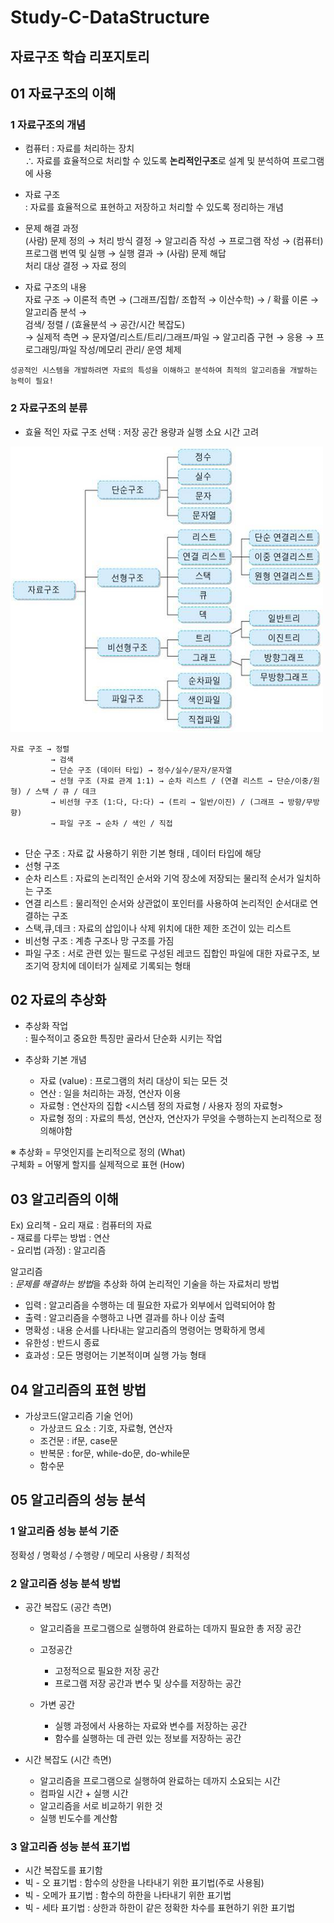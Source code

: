 # Study-C-DataStructure
자료구조 학습 리포지토리
----------------------------   
## 01 자료구조의 이해   
### 1 자료구조의 개념   
- 컴퓨터 : 자료를 처리하는 장치   
∴ 자료를 효율적으로 처리할 수 있도록 **논리적인구조**로 설계 및 분석하여 프로그램에 사용   
- 자료 구조    
: 자료를 효율적으로 표현하고 저장하고 처리할 수 있도록 정리하는 개념   

- 문제 해결 과정   
(사람) 문제 정의 → 처리 방식 결정 → 알고리즘 작성 → 프로그램 작성 → (컴퓨터) 프로그램 번역 및 실행 → 실행 결과 → (사람) 문제 해답   
                  처리 대상 결정 → 자료 정의   
                  
- 자료 구조의 내용   
자료 구조 → 이론적 측면 → (그래프/집합/ 조합적 → 이산수학) → / 확률 이론 → 알고리즘 분석 →   
           검색/ 정렬 / (효율분석 → 공간/시간 복잡도)   
          → 실제적 측면 → 문자열/리스트/트리/그래프/파일 → 알고리즘 구현 → 응용 → 프로그래밍/파일 작성/메모리 관리/ 운영 체제   
         
```   
성공적인 시스템을 개발하려면 자료의 특성을 이해하고 분석하여 최적의 알고리즘을 개발하는 능력이 필요!   
```   

### 2 자료구조의 분류   
- 효율 적인 자료 구조 선택 : 저장 공간 용량과 실행 소요 시간 고려   

<img src="https://github.com/hyojin-park24/Study-C-DataStructure/blob/master/99A09A3F5AF417EB1A.png"/>    

```   
자료 구조 → 정렬   
         → 검색   
         → 단순 구조 (데이터 타입) → 정수/실수/문자/문자열   
         → 선형 구조 (자료 관계 1:1) → 순차 리스트 / (연결 리스트 → 단순/이중/원형) / 스택 / 큐 / 데크   
         → 비선형 구조 (1:다, 다:다) → (트리 → 일반/이진) / (그래프 → 방향/무방향)   
         → 파일 구조 → 순차 / 색인 / 직접   
         
 ```   
 
 - 단순 구조 : 자료 값 사용하기 위한 기본 형태 , 데이터 타입에 해당   
 - 선형 구조   
  - 순차 리스트 : 자료의 논리적인 순서와 기억 장소에 저장되는 물리적 순서가 일치하는 구조   
  - 연결 리스트 : 물리적인 순서와 상관없이 포인터를 사용하여 논리적인 순서대로 연결하는 구조   
  - 스택,큐,데크 : 자료의 삽입이나 삭제 위치에 대한 제한 조건이 있는 리스트   
- 비선형 구조 : 계층 구조나 망 구조를 가짐   
- 파일 구조 : 서로 관련 있는 필드로 구성된 레코드 집합인 파일에 대한 자료구조, 보조기억 장치에 데이터가 실제로 기록되는 형태   


## 02 자료의 추상화    
- 추상화 작업    
  : 필수적이고 중요한 특징만 골라서 단순화 시키는 작업   
  
- 추상화 기본 개념   
  - 자료 (value) : 프로그램의 처리 대상이 되는 모든 것   
  - 연산 : 일을 처리하는 과정, 연산자 이용   
  - 자료형 : 연산자의 집합 <시스템 정의 자료형 / 사용자 정의 자료형>   
  - 자료형 정의 : 자료의 특성, 연산자, 연산자가 무엇을 수행하는지 논리적으로 정의해야함   

※ 추상화 = 무엇인지를 논리적으로 정의 (What)  
   구체화 = 어떻게 할지를 실제적으로 표현 (How)   
   
## 03 알고리즘의 이해   

Ex) 요리책 - 요리 재료 : 컴퓨터의 자료   
           - 재료를 다루는 방법 : 연산   
           - 요리법 (과정) : 알고리즘   

알고리즘   
: *문제를 해결하는 방법*을 추상화 하여 논리적인 기술을 하는 자료처리 방법   
- 입력 : 알고리즘을 수행하는 데 필요한 자료가 외부에서 입력되어야 함
- 출력 : 알고리즘을 수행하고 나면 결과를 하나 이상 출력
- 명확성 : 내용 순서를 나타내는 알고리즘의 명령어는 명확하게 명세   
- 유한성 : 반드시 종료   
- 효과성 : 모든 명령어는 기본적이며 실행 가능 형태   

## 04 알고리즘의 표현 방법   

- 가상코드(알고리즘 기술 언어)   
  - 가상코드 요소 : 기호, 자료형, 연산자   
  - 조건문 : if문, case문   
  - 반복문 : for문, while-do문, do-while문   
  - 함수문    

## 05 알고리즘의 성능 분석   

### 1 알고리즘 성능 분석 기준   
정확성 / 명확성 / 수행량 / 메모리 사용량 / 최적성   

### 2 알고리즘 성능 분석 방법   
- 공간 복잡도 (공간 측면)   
  - 알고리즘을 프로그램으로 실행하여 완료하는 데까지 필요한 총 저장 공간    
  - 고정공간
    
    - 고정적으로 필요한 저장 공간   
    - 프로그램 저장 공간과 변수 및 상수를 저장하는 공간   
  - 가변 공간   
    - 실행 과정에서 사용하는 자료와 변수를 저장하는 공간   
    - 함수를 실행하는 데 관련 있는 정보를 저장하는 공간   

- 시간 복잡도 (시간 측면)   
  - 알고리즘을 프로그램으로 실행하여 완료하는 데까지 소요되는 시간   
  - 컴파일 시간 + 실행 시간
  - 알고리즘을 서로 비교하기 위한 것   
  - 실행 빈도수를 계산함   

### 3 알고리즘 성능 분석 표기법   

- 시간 복잡도를 표기함   
- 빅 - 오 표기법 : 함수의 상한을 나타내기 위한 표기법(주로 사용됨)      
- 빅 - 오메가 표기법 : 함수의 하한을 나타내기 위한 표기법    
- 빅 - 세타 표기법 : 상한과 하한이 같은 정확한 차수를 표현하기 위한 표기법

